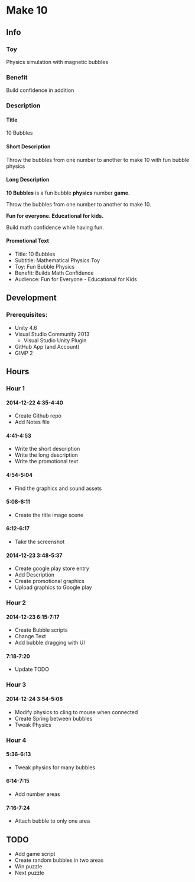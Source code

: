 # Make 10

## Info

### Toy

Physics simulation with magnetic bubbles

### Benefit

Build confidence in addition


### Description

#### Title

10 Bubbles

#### Short Description

Throw the bubbles from one number to another to make 10 with fun bubble physics


#### Long Description

**10 Bubbles** is a fun bubble **physics** number **game**.

Throw the bubbles from one number to another to make 10. 

**Fun for everyone. Educational for kids.** 

Build math confidence while having fun.

#### Promotional Text

- Title: 10 Bubbles
- Subtitle: Mathematical Physics Toy
- Toy: Fun Bubble Physics
- Benefit: Builds Math Confidence
- Audience: Fun for Everyone - Educational for Kids



## Development

### Prerequisites:

- Unity 4.6
- Visual Studio Community 2013
	- Visual Studio Unity Plugin
- GitHub App (and Account)
- GIMP 2

## Hours

### Hour 1

#### 2014-12-22 4:35-4:40

- Create Github repo
- Add Notes file

#### 4:41-4:53

- Write the short description
- Write the long description
- Write the promotional text

#### 4:54-5:04

- Find the graphics and sound assets

#### 5:08-6:11

- Create the title image scene

#### 6:12-6:17

- Take the screenshot

#### 2014-12-23 3:48-5:37

- Create google play store entry
- Add Description
- Create promotional graphics
- Upload graphics to Google play

### Hour 2

#### 2014-12-23 6:15-7:17

- Create Bubble scripts
- Change Text
- Add bubble dragging with UI

#### 7:18-7:20

- Update TODO

### Hour 3

#### 2014-12-24 3:54-5:08

- Modify physics to cling to mouse when connected
- Create Spring between bubbles
- Tweak Physics

### Hour 4

#### 5:36-6:13

- Tweak physics for many bubbles

#### 6:14-7:15

- Add number areas

#### 7:16-7:24

- Attach bubble to only one area


## TODO

- Add game script
- Create random bubbles in two areas
- Win puzzle
- Next puzzle